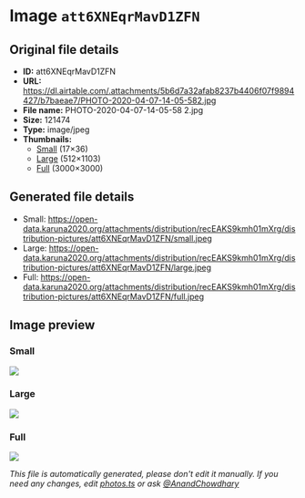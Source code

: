 # Image `att6XNEqrMavD1ZFN`

## Original file details

- **ID:** att6XNEqrMavD1ZFN
- **URL:** https://dl.airtable.com/.attachments/5b6d7a32afab8237b4406f07f9894427/b7baeae7/PHOTO-2020-04-07-14-05-582.jpg
- **File name:** PHOTO-2020-04-07-14-05-58 2.jpg
- **Size:** 121474
- **Type:** image/jpeg
- **Thumbnails:**
  - [Small](https://dl.airtable.com/.attachmentThumbnails/fbb71f4d3dfc28cee61bed240a7ff2a7/6a93590b) (17×36)
  - [Large](https://dl.airtable.com/.attachmentThumbnails/f3a85b1af0b9dad5d2186ca67133124b/fb0b3af2) (512×1103)
  - [Full](https://dl.airtable.com/.attachmentThumbnails/e5a2fbbe82a66f13efb3f3867019d080/5fa80c3a) (3000×3000)

## Generated file details

- Small: https://open-data.karuna2020.org/attachments/distribution/recEAKS9kmh01mXrg/distribution-pictures/att6XNEqrMavD1ZFN/small.jpeg
- Large: https://open-data.karuna2020.org/attachments/distribution/recEAKS9kmh01mXrg/distribution-pictures/att6XNEqrMavD1ZFN/large.jpeg
- Full: https://open-data.karuna2020.org/attachments/distribution/recEAKS9kmh01mXrg/distribution-pictures/att6XNEqrMavD1ZFN/full.jpeg

## Image preview

### Small

![](https://open-data.karuna2020.org/attachments/distribution/recEAKS9kmh01mXrg/distribution-pictures/att6XNEqrMavD1ZFN/small.jpeg)

### Large

![](https://open-data.karuna2020.org/attachments/distribution/recEAKS9kmh01mXrg/distribution-pictures/att6XNEqrMavD1ZFN/large.jpeg)

### Full

![](https://open-data.karuna2020.org/attachments/distribution/recEAKS9kmh01mXrg/distribution-pictures/att6XNEqrMavD1ZFN/full.jpeg)

_This file is automatically generated, please don't edit it manually. If you need any changes, edit [photos.ts](/photos.ts) or ask [@AnandChowdhary](https://github.com/AnandChowdhary)_
